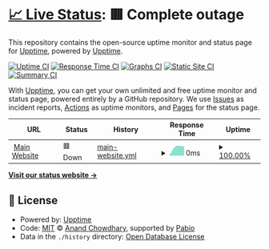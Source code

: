 # [📈 Live Status](https://upptime.github.io/upptime): <!--live status--> **🟥 Complete outage**

This repository contains the open-source uptime monitor and status page for [Upptime](https://upptime.js.org), powered by [Upptime](https://github.com/upptime/upptime).

[![Uptime CI](https://github.com/GeekCircuitOfficial/StatusPage/workflows/Uptime%20CI/badge.svg)](https://github.com/GeekCircuitOfficial/StatusPage/actions?query=workflow%3A%22Uptime+CI%22)
[![Response Time CI](https://github.com/GeekCircuitOfficial/StatusPage/workflows/Response%20Time%20CI/badge.svg)](https://github.com/GeekCircuitOfficial/StatusPage/actions?query=workflow%3A%22Response+Time+CI%22)
[![Graphs CI](https://github.com/GeekCircuitOfficial/StatusPage/workflows/Graphs%20CI/badge.svg)](https://github.com/GeekCircuitOfficial/StatusPage/actions?query=workflow%3A%22Graphs+CI%22)
[![Static Site CI](https://github.com/GeekCircuitOfficial/StatusPage/workflows/Static%20Site%20CI/badge.svg)](https://github.com/GeekCircuitOfficial/StatusPage/actions?query=workflow%3A%22Static+Site+CI%22)
[![Summary CI](https://github.com/GeekCircuitOfficial/StatusPage/workflows/Summary%20CI/badge.svg)](https://github.com/GeekCircuitOfficial/StatusPage/actions?query=workflow%3A%22Summary+CI%22)

With [Upptime](https://upptime.js.org), you can get your own unlimited and free uptime monitor and status page, powered entirely by a GitHub repository. We use [Issues](https://github.com/upptime/upptime/issues) as incident reports, [Actions](https://github.com/GeekCircuitOfficial/StatusPage/actions) as uptime monitors, and [Pages](https://upptime.github.io/upptime) for the status page.

<!--start: status pages-->
<!-- This summary is generated by Upptime (https://github.com/upptime/upptime) -->
<!-- Do not edit this manually, your changes will be overwritten -->
<!-- prettier-ignore -->
| URL | Status | History | Response Time | Uptime |
| --- | ------ | ------- | ------------- | ------ |
| <img alt="" src="https://icons.duckduckgo.com/ip3/www.geekcircuit.com.ico" height="13"> [Main Website](https://www.geekcircuit.com/) | 🟥 Down | [main-website.yml](https://github.com/GeekCircuitOfficial/StatusPage/commits/HEAD/history/main-website.yml) | <details><summary><img alt="Response time graph" src="./graphs/main-website/response-time-week.png" height="20"> 0ms</summary><br><a href="https://status.geekcircuit.com/history/main-website"><img alt="Response time 1135" src="https://img.shields.io/endpoint?url=https%3A%2F%2Fraw.githubusercontent.com%2FGeekCircuitOfficial%2FStatusPage%2FHEAD%2Fapi%2Fmain-website%2Fresponse-time.json"></a><br><a href="https://status.geekcircuit.com/history/main-website"><img alt="24-hour response time 0" src="https://img.shields.io/endpoint?url=https%3A%2F%2Fraw.githubusercontent.com%2FGeekCircuitOfficial%2FStatusPage%2FHEAD%2Fapi%2Fmain-website%2Fresponse-time-day.json"></a><br><a href="https://status.geekcircuit.com/history/main-website"><img alt="7-day response time 0" src="https://img.shields.io/endpoint?url=https%3A%2F%2Fraw.githubusercontent.com%2FGeekCircuitOfficial%2FStatusPage%2FHEAD%2Fapi%2Fmain-website%2Fresponse-time-week.json"></a><br><a href="https://status.geekcircuit.com/history/main-website"><img alt="30-day response time 1135" src="https://img.shields.io/endpoint?url=https%3A%2F%2Fraw.githubusercontent.com%2FGeekCircuitOfficial%2FStatusPage%2FHEAD%2Fapi%2Fmain-website%2Fresponse-time-month.json"></a><br><a href="https://status.geekcircuit.com/history/main-website"><img alt="1-year response time 1135" src="https://img.shields.io/endpoint?url=https%3A%2F%2Fraw.githubusercontent.com%2FGeekCircuitOfficial%2FStatusPage%2FHEAD%2Fapi%2Fmain-website%2Fresponse-time-year.json"></a></details> | <details><summary><a href="https://status.geekcircuit.com/history/main-website">100.00%</a></summary><a href="https://status.geekcircuit.com/history/main-website"><img alt="All-time uptime 99.92%" src="https://img.shields.io/endpoint?url=https%3A%2F%2Fraw.githubusercontent.com%2FGeekCircuitOfficial%2FStatusPage%2FHEAD%2Fapi%2Fmain-website%2Fuptime.json"></a><br><a href="https://status.geekcircuit.com/history/main-website"><img alt="24-hour uptime 100.00%" src="https://img.shields.io/endpoint?url=https%3A%2F%2Fraw.githubusercontent.com%2FGeekCircuitOfficial%2FStatusPage%2FHEAD%2Fapi%2Fmain-website%2Fuptime-day.json"></a><br><a href="https://status.geekcircuit.com/history/main-website"><img alt="7-day uptime 100.00%" src="https://img.shields.io/endpoint?url=https%3A%2F%2Fraw.githubusercontent.com%2FGeekCircuitOfficial%2FStatusPage%2FHEAD%2Fapi%2Fmain-website%2Fuptime-week.json"></a><br><a href="https://status.geekcircuit.com/history/main-website"><img alt="30-day uptime 99.92%" src="https://img.shields.io/endpoint?url=https%3A%2F%2Fraw.githubusercontent.com%2FGeekCircuitOfficial%2FStatusPage%2FHEAD%2Fapi%2Fmain-website%2Fuptime-month.json"></a><br><a href="https://status.geekcircuit.com/history/main-website"><img alt="1-year uptime 99.92%" src="https://img.shields.io/endpoint?url=https%3A%2F%2Fraw.githubusercontent.com%2FGeekCircuitOfficial%2FStatusPage%2FHEAD%2Fapi%2Fmain-website%2Fuptime-year.json"></a></details>

<!--end: status pages-->

[**Visit our status website →**](https://upptime.github.io/upptime)

## 📄 License

- Powered by: [Upptime](https://github.com/upptime/upptime)
- Code: [MIT](./LICENSE) © [Anand Chowdhary](https://anandchowdhary.com), supported by [Pabio](https://pabio.com)
- Data in the `./history` directory: [Open Database License](https://opendatacommons.org/licenses/odbl/1-0/)
